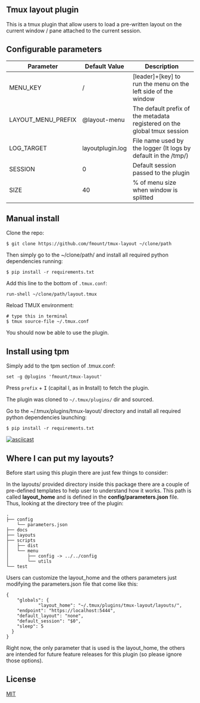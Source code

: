 Tmux layout plugin
---

This is a tmux plugin that allow users to load a pre-written layout on the current window / pane
attached to the current session.


Configurable parameters
---

| Parameter | Default Value | Description |
|-----------|---------------|-------------|
|MENU_KEY       | / | [leader]+[key] to run the menu on the left side of the window |
|LAYOUT_MENU_PREFIX  | @layout-menu | The default prefix of the metadata registered on the global tmux session |
|LOG_TARGET  | layoutplugin.log  | File name used by the logger (It logs by default in the /tmp/) |
|SESSION| 0  | Default session passed to the plugin|
|SIZE | 40 | % of menu size when window is splitted |


Manual install
---

Clone the repo:

    $ git clone https://github.com/fmount/tmux-layout ~/clone/path

Then simply go to the ~/clone/path/ and install all required python dependencies running:

    $ pip install -r requirements.txt

Add this line to the bottom of `.tmux.conf`:

    run-shell ~/clone/path/layout.tmux

Reload TMUX environment:

    # type this in terminal
    $ tmux source-file ~/.tmux.conf

You should now be able to use the plugin.


Install using tpm
----

Simply add to the tpm section of .tmux.conf:

    set -g @plugins 'fmount/tmux-layout'

Press `prefix` + <kbd>I</kbd> (capital I, as in **I**nstall) to fetch the plugin.

The plugin was cloned to `~/.tmux/plugins/` dir and sourced.

Go to the ~/.tmux/plugins/tmux-layout/ directory and install all required python dependencies
launching:

    $ pip install -r requirements.txt


[![asciicast](https://asciinema.org/a/dr3t2gb6h5f00vu2xo6bi0l0j.png)](https://asciinema.org/a/dr3t2gb6h5f00vu2xo6bi0l0j)


Where I can put my layouts?
---
Before start using this plugin there are just few things to consider:

In the layouts/ provided directory inside this package there are a couple of pre-defined templates to help user to understand how it works.
This path is called **layout\_home** and is defined in the **config/parameters.json** file.
Thus, looking at the directory tree of the plugin:

    .
    ├── config
        └── parameters.json
    ├── docs
    ├── layouts
    ├── scripts
    │   ├── dist
    │   └── menu
    │       ├── config -> ../../config
    │       └── utils
    └── test

Users can customize the layout_home and the others parameters just modifying the parameters.json file that come like this:


    {
        "globals": {
                "layout_home": "~/.tmux/plugins/tmux-layout/layouts/",
        "endpoint": "https://localhost:5444",
        "default_layout": "none",
        "default_session": "$0",
        "sleep": 5
      }
    }

Right now, the only parameter that is used is the layout_home, the others are intended for future
feature releases for this plugin (so please ignore those options).

License
---
[MIT](License)
